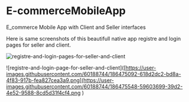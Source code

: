# E-commerceMobileApp
 E_commerce Mobile App with Client and Seller interfaces
 
 Here is same screenshots of this beautifull native app registre and login pages for seller and client. 
 
![registre-and-login-pages-for-seller-and-client](https://user-images.githubusercontent.com/60188744/186475092-618d2dc2-bd8a-4f83-917b-fea827cea3a9.png)

![registre-and-login-page-for-seller-and-client]([https://user-images.githubusercontent.com/60188744/186475092-618d2dc2-bd8a-4f83-917b-fea827cea3a9.png](https://user-images.githubusercontent.com/60188744/186475548-59603699-39d2-4e52-9588-8cd5d31f4cf4.png
)

